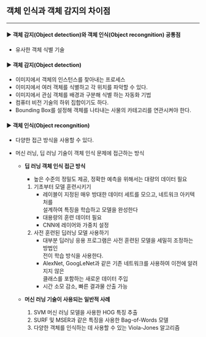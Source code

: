 ## **객체 인식과 객체 감지의 차이점**

***

#### **▶ 객체 감지(Object detection)와 객체 인식(Object recongnition) 공통점** 

- 유사한 객체 식별 기술

   

#### **▶ 객체 감지(Object detection)** 

- 이미지에서 객체의 인스턴스를 찾아내는 프로세스
- 이미지에서 여러 객체를 식별하고 각 위치를 파악할 수 있다.
- 이미지에서 관심 객체를 배경과 구분해 식별 하는 자동화 기법
- 컴퓨터 비전 기술의 하위 집합이기도 하다.
- Bounding Box를 설정해 객체를 나타내는 사물의 카테고리를 연관시켜야 한다.

   

#### **▶ 객체 인식(Object recongnition)**

- 다양한 접근 방식을 사용할 수 있다.

- 머신 러닝, 딥 러닝 기술이 객체 인식 문제에 접근하는 방식   

     

  

  - **딥 러닝 객체 인식 접근 방식**

    - 높은 수준의 정밀도 제공, 정확한 예측을 위해서는 대량의 데이터 필요

      

    1. 기초부터 모델 훈련시키기
       * 레이블이 지정된 매우 방대한 데이터 세트를 모으고, 네트워크 아키텍처를<br> 설계하여 특징을 학습하고 모델을 완성한다
       * 대용량의 훈련 데이터 필요
       * CNN에 레이어와 가중치 설정
    2. 사전 훈련된 딥러닝 모델 사용하기
       - 대부분 딥러닝 응용 프로그램은 사전 훈련된 모델을 세밀히 조정하는 방법인<br> 전이 학습 방식을 사용한다.
       - AlexNet, GoogLeNet과 같은 기존 네트워크를 사용하여 이전에 알려지지 않은<br> 클래스를 포함하는 새로운 데이터 주입
       - 시간 소모 감소, 빠른 결과물 산출 가능 

  - **머신 러닝 기술이 사용되는 일반적 사례**

    1. SVM 머신 러닝 모델을 사용한 HOG 특징 추출
    2. SURF 및 MSER과 같은 특징을 사용한 Bag-of-Words 모델
    3. 다양한 객체를 인식하는 데 사용할 수 있는 Viola-Jones 알고리즘 

